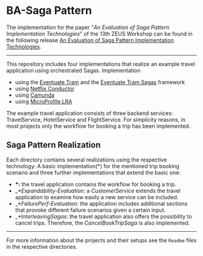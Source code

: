 # BA-Saga Pattern
The implementation for the paper "*An Evaluation of Saga Pattern Implementation Technologies*" of the 13th ZEUS Workshop can be found
in the following release [An Evaluation of Saga Pattern Implementation Technologies](https://github.com/KarolinDuerr/BA-SagaPattern/releases/tag/v1.0).

-----------------------------------------------------------------------------

This repository includes four implementations that realize an example travel application using orchestrated Sagas.
Implementation
- using the [Eventuate Tram](https://github.com/eventuate-tram/eventuate-tram-core) and the [Eventuate Tram Sagas](https://github.com/eventuate-tram/eventuate-tram-sagas) framework
- using [Netflix Conductor](https://github.com/Netflix/conductor)
- using [Camunda](https://github.com/camunda/camunda-bpm-platform/tree/master/spring-boot-starter)
- using [MicroProfile LRA](https://github.com/eclipse/microprofile-lra)

The example travel application consists of three backend services: TravelService,
HotelService and FlightService. For simplicity reasons, in most projects only the workflow for booking a trip has been implemented.


## Saga Pattern Realization

Each directory contains several realizations using the respective technology: A basic implementation(*) for the mentioned trip booking scenario and three further implementations that extend the basic one:
- __*:__ the travel application contains the workflow for booking a trip.
- __*_Expandability-Evaluation:__ a _CustomerService_ extends the travel application to examine how easily a new service can be included.
- __*_FailurePerf-Evaluation:__  the application includes additional sections that provoke different failure scenarios given a certain input.
- __*_InterleavingSagas__: the travel application also offers the possibility to cancel trips. Therefore, the _CancelBookTripSaga_ is also implemented.

-----------------------------------------------------------------------------
For more information about the projects and their setups see the `Readme` files in the respective directories.
